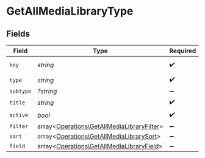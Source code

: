 # GetAllMediaLibraryType


## Fields

| Field                                                                                             | Type                                                                                              | Required                                                                                          | Description                                                                                       | Example                                                                                           |
| ------------------------------------------------------------------------------------------------- | ------------------------------------------------------------------------------------------------- | ------------------------------------------------------------------------------------------------- | ------------------------------------------------------------------------------------------------- | ------------------------------------------------------------------------------------------------- |
| `key`                                                                                             | *string*                                                                                          | :heavy_check_mark:                                                                                | N/A                                                                                               | /library/sections/2/all?type=2                                                                    |
| `type`                                                                                            | *string*                                                                                          | :heavy_check_mark:                                                                                | N/A                                                                                               | filter                                                                                            |
| `subtype`                                                                                         | *?string*                                                                                         | :heavy_minus_sign:                                                                                | N/A                                                                                               | clip                                                                                              |
| `title`                                                                                           | *string*                                                                                          | :heavy_check_mark:                                                                                | N/A                                                                                               | TV Shows                                                                                          |
| `active`                                                                                          | *bool*                                                                                            | :heavy_check_mark:                                                                                | N/A                                                                                               | false                                                                                             |
| `filter`                                                                                          | array<[Operations\GetAllMediaLibraryFilter](../../Models/Operations/GetAllMediaLibraryFilter.md)> | :heavy_minus_sign:                                                                                | N/A                                                                                               |                                                                                                   |
| `sort`                                                                                            | array<[Operations\GetAllMediaLibrarySort](../../Models/Operations/GetAllMediaLibrarySort.md)>     | :heavy_minus_sign:                                                                                | N/A                                                                                               |                                                                                                   |
| `field`                                                                                           | array<[Operations\GetAllMediaLibraryField](../../Models/Operations/GetAllMediaLibraryField.md)>   | :heavy_minus_sign:                                                                                | N/A                                                                                               |                                                                                                   |
